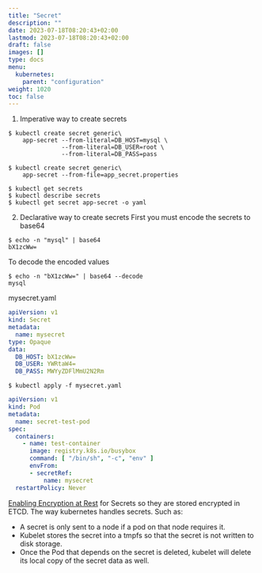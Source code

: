 ```yaml
---
title: "Secret"
description: ""
date: 2023-07-18T08:20:43+02:00
lastmod: 2023-07-18T08:20:43+02:00
draft: false
images: []
type: docs
menu:
  kubernetes:
    parent: "configuration"
weight: 1020
toc: false
---
```


1. Imperative way to create secrets
```shell
$ kubectl create secret generic\
    app-secret --from-literal=DB_HOST=mysql \
               --from-literal=DB_USER=root \
               --from-literal=DB_PASS=pass
```
```shell
$ kubectl create secret generic\
    app-secret --from-file=app_secret.properties
```
```shell
$ kubectl get secrets
$ kubectl describe secrets
$ kubectl get secret app-secret -o yaml
```
2. Declarative way to create secrets
First you must encode the secrets to base64
```shell
$ echo -n "mysql" | base64
bX1zcWw=
```
To decode the encoded values
```shell
$ echo -n "bX1zcWw=" | base64 --decode
mysql
```
mysecret.yaml
```yaml
apiVersion: v1
kind: Secret
metadata:
  name: mysecret
type: Opaque
data:
  DB_HOST: bX1zcWw=
  DB_USER: YWRtaW4=
  DB_PASS: MWYyZDFlMmU2N2Rm
```
```shell
$ kubectl apply -f mysecret.yaml
```
```yaml
apiVersion: v1
kind: Pod
metadata:
  name: secret-test-pod
spec:
  containers:
    - name: test-container
      image: registry.k8s.io/busybox
      command: [ "/bin/sh", "-c", "env" ]
      envFrom:
      - secretRef:
          name: mysecret
  restartPolicy: Never
```
[Enabling Encryption at Rest](https://kubernetes.io/docs/tasks/administer-cluster/encrypt-data/) for Secrets so they are stored encrypted in ETCD.
The way kubernetes handles secrets. Such as:
  * A secret is only sent to a node if a pod on that node requires it.
  * Kubelet stores the secret into a tmpfs so that the secret is not written to disk storage.
  * Once the Pod that depends on the secret is deleted, kubelet will delete its local copy of the secret data as well.
